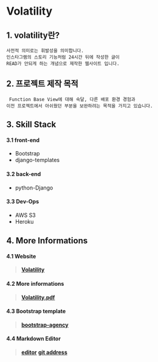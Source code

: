 # Volatility

## 1. volatility란?
	사전적 의미로는 휘발성을 의미합니다.
	인스타그램의 스토리 기능처럼 24시간 뒤에 작성한 글이
	READ가 안되게 하는 개념으로 제작한 웹사이트 입니다.

## 2. 프로젝트 제작 목적
	 Function Base View에 대해 숙달, 다른 배포 환경 경험과
	이전 프로젝트에서 아쉬웠던 부분을 보완하려는 목적을 가지고 있습니다.

## 3. Skill Stack

#### 3.1 front-end
* Bootstrap
* django-templates
#### 3.2 back-end
* python-Django
#### 3.3 Dev-Ops
* AWS S3
* Heroku
    
## 4. More Informations
#### 4.1 Website 
>[**Volatility**](https://volatility-django.herokuapp.com/)
#### 4.2 More informations  
>[**Volatility.pdf**](https://github.com/Donkey-1028/volatility/blob/master/volatility.pdf)
#### 4.3 Bootstrap template  
>[**bootstrap-agency**](https://startbootstrap.com/themes/agency/)
#### 4.4 Markdown Editor
>[**editor**](https://jbt.github.io/markdown-editor/)
>[**git address**](https://github.com/jbt/markdown-editor/)
